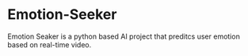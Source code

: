 # Emotion-Seeker

Emotion Seaker is a python based AI project that preditcs user emotion based on real-time video.
